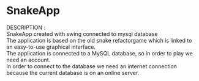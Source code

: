 # SnakeApp
DESCRIPTION :<br>
SnakeApp created with swing connected to mysql database <br>
The application is based on the old snake refactorgame which is linked to an easy-to-use graphical interface.<br>
The application is connected to a MySQL database, so in order to play we need an account.<br>
In order to connect to the database we need an internet connection because the current database is on an online server.
